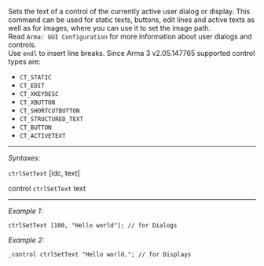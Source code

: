 Sets the text of a control of the currently active user dialog or display. This command can be used for static texts, buttons, edit lines and active texts as well as for images, where you can use it to set the image path.
<br>Read `Arma: GUI Configuration` for more information about user dialogs and controls.
<br>Use `endl` to insert line breaks.
Since Arma 3 v2.05.147765 supported control types are:
* `CT_STATIC`
* `CT_EDIT`
* `CT_XKEYDESC`
* `CT_XBUTTON`
* `CT_SHORTCUTBUTTON`
* `CT_STRUCTURED_TEXT`
* `CT_BUTTON`
* `CT_ACTIVETEXT`


---
*Syntaxes:*

`ctrlSetText` [idc, text]

control `ctrlSetText` text

---
*Example 1:*

```sqf
ctrlSetText [100, "Hello world"]; // for Dialogs
```

*Example 2:*

```sqf
_control ctrlSetText "Hello world."; // for Displays
```